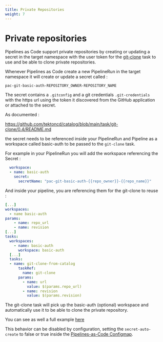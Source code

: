 ```yaml
---
title: Private Repositories
weight: 7
---
```

# Private repositories

Pipelines as Code support private repositories by creating or updating a secret
in the target namespace with the user token for the
[git-clone](https://github.com/tektoncd/catalog/blob/main/task/git-clone) task
to use and be able to clone private repositories.

Whenever Pipelines as Code create a new PipelineRun in the target namespace it
will create or update a secret called :

`pac-git-basic-auth-REPOSITORY_OWNER-REPOSITORY_NAME`

The secret contains a `.gitconfig` and a git credentials `.git-credentials` with
the https url using the token it discovered from the GitHub application or
attached to the secret.

As documented :

<https://github.com/tektoncd/catalog/blob/main/task/git-clone/0.4/README.md>

the secret needs to be referenced inside your PipelineRun and Pipeline as a
workspace called basic-auth to be passed to the `git-clone` task.

For example in your PipelineRun you will add the workspace referencing the
Secret :

```yaml
  workspace:
  - name: basic-auth
    secret:
      secretName: "pac-git-basic-auth-{{repo_owner}}-{{repo_name}}"
```

And inside your pipeline, you are referencing them for the git-clone to reuse  :

```yaml
[...]
workspaces:
  - name basic-auth
params:
    - name: repo_url
    - name: revision
[...]
tasks:
  workspaces:
    - name: basic-auth
      workspace: basic-auth
  [...]
  tasks:
  - name: git-clone-from-catalog
      taskRef:
        name: git-clone
      params:
        - name: url
          value: $(params.repo_url)
        - name: revision
          value: $(params.revision)
```

The git-clone task will pick up the basic-auth (optional) workspace and
automatically use it to be able to clone the private repository.

You can see as well a full example [here](https://github.com/openshift-pipelines/pipelines-as-code/blob/main/test/testdata/pipelinerun_git_clone_private.yaml)

This behavior can be disabled by configuration, setting the `secret-auto-create` to false or true
inside the [Pipelines-as-Code Configmap](/docs/install#pipelines-as-code-configuration-settings).
